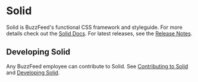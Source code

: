 # Solid

Solid is BuzzFeed's functional CSS framework and styleguide. For more details check out the [Solid Docs](https://solid.buzzfeed.com/). For latest releases, see the [Release Notes](https://solid.buzzfeed.com/release-notes.html).

## Developing Solid
Any BuzzFeed employee can contribute to Solid. See [Contributing to Solid](https://github.com/buzzfeed/solid/blob/master/CONTRIBUTING.md) and [Developing Solid](https://github.com/buzzfeed/solid/blob/master/DEVELOPING.md).
